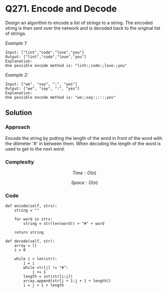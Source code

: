 # Q271. Encode and Decode
Design an algorithm to encode a list of strings to a string. The encoded string is then sent over the network and is decoded back to the original list of strings.

*Example 1:*

```
Input: ["lint","code","love","you"]
Output: ["lint","code","love","you"]
Explanation:
One possible encode method is: "lint:;code:;love:;you"
```

*Example 2:*

```
Input: ["we", "say", ":", "yes"]
Output: ["we", "say", ":", "yes"]
Explanation:
One possible encode method is: "we:;say:;:::;yes"
```

## Solution

### Approach
Encode the string by putting the length of the word in front of the word with the dilimeter '#' in between them. When decoding the length of the word is used to get to the next word.

### Complexity
$$Time: O(n)$$

$$Space: O(n)$$

### Code
```
def encode(self, strs):
    string = ""

    for word in strs:
        string = str(len(word)) + "#" + word

    return string

def decode(self, str):
    array = []
    i = 0

    while i < len(str):
        j = i
        while str[j] != "#":
            j += 1
        length = int(str[i:j])
        array.append(str[j + 1:j + 1 + length])
        i = j + 1 + length
```